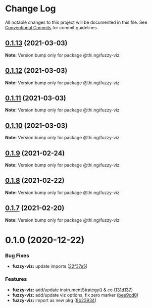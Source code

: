 # Change Log

All notable changes to this project will be documented in this file.
See [Conventional Commits](https://conventionalcommits.org) for commit guidelines.

## [0.1.13](https://github.com/thi-ng/umbrella/compare/@thi.ng/fuzzy-viz@0.1.12...@thi.ng/fuzzy-viz@0.1.13) (2021-03-03)

**Note:** Version bump only for package @thi.ng/fuzzy-viz





## [0.1.12](https://github.com/thi-ng/umbrella/compare/@thi.ng/fuzzy-viz@0.1.11...@thi.ng/fuzzy-viz@0.1.12) (2021-03-03)

**Note:** Version bump only for package @thi.ng/fuzzy-viz





## [0.1.11](https://github.com/thi-ng/umbrella/compare/@thi.ng/fuzzy-viz@0.1.10...@thi.ng/fuzzy-viz@0.1.11) (2021-03-03)

**Note:** Version bump only for package @thi.ng/fuzzy-viz





## [0.1.10](https://github.com/thi-ng/umbrella/compare/@thi.ng/fuzzy-viz@0.1.9...@thi.ng/fuzzy-viz@0.1.10) (2021-03-03)

**Note:** Version bump only for package @thi.ng/fuzzy-viz





## [0.1.9](https://github.com/thi-ng/umbrella/compare/@thi.ng/fuzzy-viz@0.1.8...@thi.ng/fuzzy-viz@0.1.9) (2021-02-24)

**Note:** Version bump only for package @thi.ng/fuzzy-viz





## [0.1.8](https://github.com/thi-ng/umbrella/compare/@thi.ng/fuzzy-viz@0.1.7...@thi.ng/fuzzy-viz@0.1.8) (2021-02-22)

**Note:** Version bump only for package @thi.ng/fuzzy-viz





## [0.1.7](https://github.com/thi-ng/umbrella/compare/@thi.ng/fuzzy-viz@0.1.6...@thi.ng/fuzzy-viz@0.1.7) (2021-02-20)

**Note:** Version bump only for package @thi.ng/fuzzy-viz





# 0.1.0 (2020-12-22)


### Bug Fixes

* **fuzzy-viz:** update imports ([22f37a5](https://github.com/thi-ng/umbrella/commit/22f37a526acd6911720100e77ad41029d8799004))


### Features

* **fuzzy-viz:** add/update instrumentStrategy() & co ([131d137](https://github.com/thi-ng/umbrella/commit/131d13776735e3dd222090a6b514bfbe4878d9f2))
* **fuzzy-viz:** add/update viz options, fix zero marker ([bee9cd0](https://github.com/thi-ng/umbrella/commit/bee9cd08b32ce43cc6661146dd87f35db9516559))
* **fuzzy-viz:** import as new pkg ([8b23934](https://github.com/thi-ng/umbrella/commit/8b239347894bf8c7192890151868ecdb1ac3bf2b))
